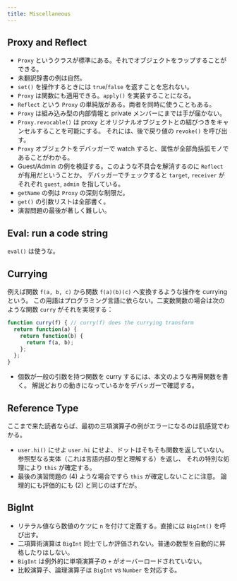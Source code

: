 ```yaml
---
title: Miscellaneous
---
```


## Proxy and Reflect

* `Proxy` というクラスが標準にある。それでオブジェクトをラップすることができる。
* 未翻訳辞書の例は自然。
* `set()` を操作するときには `true`/`false` を返すことを忘れない。
* `Proxy` は関数にも適用できる。`apply()` を実装することになる。
* `Reflect` という `Proxy` の単純版がある。両者を同時に使うこともある。
* `Proxy` は組み込み型の内部情報と private メンバーにまでは手が届かない。
* `Proxy.revocable()` は proxy とオリジナルオブジェクトとの結びつきをキャンセルすることを可能にする。
  それには、後で戻り値の `revoke()` を呼び出す。
* `Proxy` オブジェクトをデバッガーで watch すると、属性が全部角括弧モノであることがわかる。
* Guest/Admin の例を検証する。このような不具合を解消するのに `Reflect` が有用だということか。
  デバッガーでチェックすると `target`, `receiver` がそれぞれ `guest`, `admin` を指している。
* `getName` の例は `Proxy` の深刻な制限だ。
* `get()` の引数リストは全部書く。
* 演習問題の最後が著しく難しい。

## Eval: run a code string

`eval()` は使うな。

## Currying

例えば関数 `f(a, b, c)` から関数 `f(a)(b)(c)` へ変換するような操作を currying という。
この用語はプログラミング言語に依らない。二変数関数の場合は次のような関数
`curry` がそれを実現する：

```javascript
function curry(f) { // curry(f) does the currying transform
  return function(a) {
    return function(b) {
      return f(a, b);
    };
  };
}
```

* 個数が一般の引数を持つ関数を curry するには、本文のような再帰関数を書く。
  解説どおりの動きになっているかをデバッガーで確認する。

## Reference Type

ここまで来た読者ならば、最初の三項演算子の例がエラーになるのは肌感覚でわかる。

* `user.hi()` にせよ `user.hi` にせよ、ドットはそもそも関数を返していない。
  参照型なる実体（これは言語内部の型と理解する）を返し、
  それの特別な処理により `this` が確定する。
* 最後の演習問題の (4) ような場合ですら `this` が確定しないことに注意。
  論理的にも評価的にも (2) と同じのはずだが。

## BigInt

* リテラル値なら数値のケツに `n` を付けて定義する。直接には `BigInt()` を呼び出す。
* 二項算術演算は `BigInt` 同士でしか評価されない。普通の数型を自動的に昇格したりはしない。
* `BigInt` は例外的に単項演算子の `+` がオーバーロードされていない。
* 比較演算子、論理演算子は `BigInt` vs `Number` を対応する。

